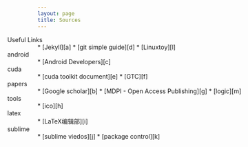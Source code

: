 ```yaml
---
layout: page
title: Sources
---
```


<p id="tip-info" style="margin:0em 0em 0em -5em"> Useful Links</p>
* [Jekyll][a]
* [git simple guide][d]
* [Linuxtoy][l]

<p id="tip-info" style="margin:0em 0em 0em -5em">android</p>
* [Android Developers][c]

<p id="tip-info" style="margin:0em 0em 0em -5em">cuda</p>
* [cuda toolkit document][e]
* [GTC][f]

<p id="tip-info" style="margin:0em 0em 0em -5em">papers</p>
* [Google scholar][b]
* [MDPI - Open Access Publishing][g]
* [logic][m]

<p id="tip-info"style="margin:0em 0em 0em -5em">tools</p>
* [ico][h]

<p id="tip-info" style="margin:0em 0em 0em -5em">latex</p>
* [LaTeX编辑部][i]

<p id="tip-info" style="margin:0em 0em 0em -5em">sublime</p>
* [sublime viedos][j]
* [package control][k]

[a]:http://jekyllrb.com/
[l]:http://linuxtoy.org
[c]:http://developer.android.com/training/index.html
[b]:https://scholar.google.com/?hl=zh-CN
[d]:http://rogerdudler.github.io/git-guide/
[e]:http://docs.nvidia.com/cuda/index.html#axzz3clUZbArA
[f]:http://www.gputechconf.com/
[g]:http://www.mdpi.com/
[h]:http://www.ico.la/
[i]:http://zzg34b.w3.c361.com/index.htm
[j]:https://code.tutsplus.com/courses/perfect-workflow-in-sublime-text-2
[k]:https://packagecontrol.io/
[m]:http://logika.uwb.edu.pl/studies/index.php